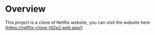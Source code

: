 # Overview

This project is a clone of Netflix website, you can visit the website here  [(https://netflix-clone-fd2e2.web.app/)](https://netflix-clone-fd2e2.web.app/)
